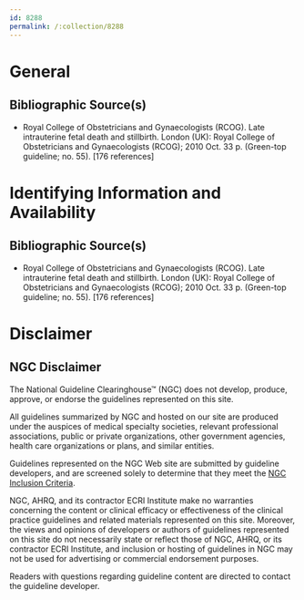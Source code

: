```yaml
---
id: 8288
permalink: /:collection/8288
---
```


# General

## Bibliographic Source(s)

- Royal College of Obstetricians and Gynaecologists (RCOG). Late intrauterine fetal death and stillbirth. London (UK): Royal College of Obstetricians and Gynaecologists (RCOG); 2010 Oct. 33 p. (Green-top guideline; no. 55). [176 references]

# Identifying Information and Availability

## Bibliographic Source(s)

- Royal College of Obstetricians and Gynaecologists (RCOG). Late intrauterine fetal death and stillbirth. London (UK): Royal College of Obstetricians and Gynaecologists (RCOG); 2010 Oct. 33 p. (Green-top guideline; no. 55). [176 references]

# Disclaimer

## NGC Disclaimer

The National Guideline Clearinghouse™ (NGC) does not develop, produce, approve, or endorse the guidelines represented on this site.

All guidelines summarized by NGC and hosted on our site are produced under the auspices of medical specialty societies, relevant professional associations, public or private organizations, other government agencies, health care organizations or plans, and similar entities.

Guidelines represented on the NGC Web site are submitted by guideline developers, and are screened solely to determine that they meet the [NGC Inclusion Criteria](/help-and-about/summaries/inclusion-criteria).

NGC, AHRQ, and its contractor ECRI Institute make no warranties concerning the content or clinical efficacy or effectiveness of the clinical practice guidelines and related materials represented on this site. Moreover, the views and opinions of developers or authors of guidelines represented on this site do not necessarily state or reflect those of NGC, AHRQ, or its contractor ECRI Institute, and inclusion or hosting of guidelines in NGC may not be used for advertising or commercial endorsement purposes.

Readers with questions regarding guideline content are directed to contact the guideline developer.

